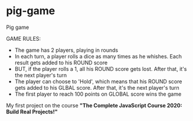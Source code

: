 # pig-game
Pig game

GAME RULES:

- The game has 2 players, playing in rounds
- In each turn, a player rolls a dice as many times as he whishes. Each result gets added to his ROUND score
- BUT, if the player rolls a 1, all his ROUND score gets lost. After that, it's the next player's turn
- The player can choose to 'Hold', which means that his ROUND score gets added to his GLBAL score. After that, it's the next player's turn
- The first player to reach 100 points on GLOBAL score wins the game


My first project on the course **"The Complete JavaScript Course 2020: Build Real Projects!"**
